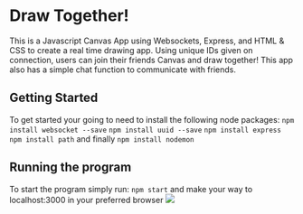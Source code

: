 # Draw Together!
  This is a Javascript Canvas App using Websockets, Express, and HTML & CSS to create a real time drawing app. Using unique IDs given on connection, users can join their friends Canvas and draw together! This app also has a simple chat function to communicate with friends. 
## Getting Started
To get started your going to need to install the following node packages:
```npm install websocket --save```
```npm install uuid --save```
```npm install express```
```npm install path```
and finally 
```npm install nodemon```
## Running the program
To start the program simply run:
```npm start```
and make your way to localhost:3000 in your preferred browser
![](https://media.giphy.com/media/Keh948wlMHPPPYzudE/giphy.gif)

